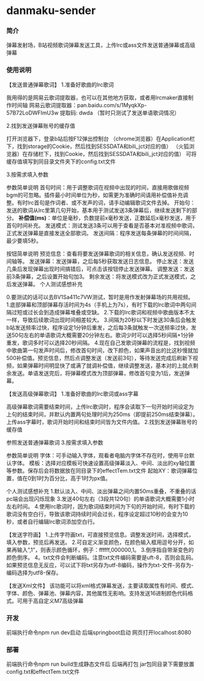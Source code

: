 # danmaku-sender

### 简介
弹幕发射场，B站视频歌词弹幕发送工具，上传lrc或ass文件发送普通弹幕或高级弹幕

### 使用说明
【发送普通弹幕歌词】
1.准备好歌曲的lrc歌词

我用得的是网易云歌词提取器，也可以在其他地方获取，或者用lrcmaker直接制作时间轴
网易云歌词提取器：pan.baidu.com/s/1MyqkXp-57B72LoDWFImU3w 提取码: dwda
（暂时只测试了发送单语歌词情况）

2.找到发送弹幕账号的缓存值

打开浏览器下，登录b站后按F12弹出控制台
（chrome浏览器）在Application栏下，找到storage的Cookie，然后找到SESSDATA和bili_jct对应的值）
（火狐浏览器）在存储栏下，找到Cookie，然后找到SESSDATA和bili_jct对应的值）
可将缓存值填写到同目录文件夹下的config.txt文件

3.按需求填入参数

参数简单说明
首句时间：用于调整歌词在视频中出现的时间，直接用歌做视频bgm的可忽略。插件最小时间单位为秒，如需更为准确时间请用补偿值补充调整。有时lrc首句是作词者、或不发声的词，请手动编辑歌词文件去掉。
开始句：发送的歌词从lrc里第几句开始，基本用于测试发送3条弹幕后，继续发送剩下的部分。
**补偿值(ms)**：单位是毫秒，负数提前x毫秒发送，正数延后x毫秒发送，用于首句时间补充。
发送模式：测试发送3条可以用于查看是否基本对准视频中歌词，正式发送弹幕是直接发送全部歌词。
发送间隔：程序发送每条弹幕的时间间隔，最少要填5秒。

按钮简单说明
预览信息：查看将要发送弹幕歌词的相关信息，确认发送视频、时间轴等。
发送弹幕：发送弹幕，之后每5秒获取发送日志信息。
停止发送：发送几条后发现弹幕出现时间搞错后，可点击该按钮停止发送弹幕。
调整发送：发送前3条弹幕，之后设置开始句加3。
剩余发送：将发送模式改为正式发送模式，之后发送弹幕。
个人测试感想补充

0.要测试的话可以去BV1Sa411c7VW测试，暂时是用作发射弹幕场的共用视频。
1.底部弹幕和顶部弹幕存活时间为4s（手机上为7s），有时下载的lrc歌词中两句间隔过短或过长会到造成弹幕堆叠或空缺。
2.下载的lrc歌词和视频中歌曲版本不太一样，导致后续歌词出现时间相差较大。
3.间隔为20秒以下时发送30条后会触发b站发送频率过快，程序设定1分钟后重发，之后每3条就触发一次送频率过快，发送50句左右的单语歌词大概需要20分钟左右。歌词少时可以选择5秒间隔+1分钟重发，歌词多时可以选择20秒间隔。
4.现在自己发歌词弹幕的流程是，找到视频中歌曲第一句发声时间后，修改首句时间，改下颜色，如果声音出的比这秒慢就加500补偿值。预览信息，然后点调整发送（发送前3句），等待发送完成后刷新下视频，如果弹幕时间明显快了或满了就调补偿值，继续调整发送，基本对的上就点剩余发送。单语发送完后，将弹幕模式改为顶部弹幕，修改首句变为1后，发送弹幕。

【发送高级弹幕歌词】
1.准备好歌曲的lrc歌词或ass字幕

高级弹幕歌词需要结束时间，上传lrc歌词时，程序会读取下一句开始时间设定为上句的结束时间，并默认内置两句处理时间为250ms（即提前250ms结束弹幕）。上传ass字幕时，歌词开始时间和结束时间皆为文件内值。
2.找到发送弹幕账号的缓存值

参照发送普通弹幕歌词
3.按需求填入参数

参数简单说明
字体：可手动输入字体，观看者电脑内字体不存在时，使用平台默认字体。
模板：选择对应模板可快速设置高级弹幕淡入、中间、淡出的xy轴位置等参数。保存后会将数据放在同目录下的effectTem.txt文件
起始XY：歌词弹幕位置，值在0到1时为百分比，高于1时为px值。

个人测试感想补充
1.默认淡入、中间、淡出弹幕之间内置50ms重叠，不重叠的话pc端会出现闪烁现象
3.发送40句左右（3段共120句）的单语歌词大概需要1小时左右时间。
4.使用lrc歌词时，因为歌词结束时间为下句的开始时间，有时下载的歌词没有空白行，导致该歌词持续时间会过长，程序设定超过10秒的会变为10秒，或者自行编辑lrc歌词添加空白行。


【发送字符画】
1.上传字符画txt，可直接预览信息。调整发送时间，选择模式，填入参数，预览后再发送。
2.可自定义渐变颜色，在颜色输入框用逗号分开，如果再输入”,1”，则表示颜色循环，例子：ffffff,000000,1。
3.倒序指自带渐变色的颜色倒序。
4。txt文件会判断编码。注意txt文件编码需要是uft-8，否则会乱码。如果预览信息无反应，可以试下将txt另存为utf-8编码，操作为txt-文件-另存为-编码选择为utf8-保存。

【发送Xml文件】
该功能可以将xml格式弹幕发送，主要读取属性有时间、模式、字体、颜色、弹幕池、弹幕内容，其他属性无影响。支持发送16进制颜色代码格式。可用于高自定义M7高级弹幕


### 开发
前端执行命令npm run dev启动
后端springboot启动
网页打开localhost:8080

### 部署
前端执行命令npm run build生成静态文件后
后端再打包
jar包同目录下需要放置config.txt和effectTem.txt文件

